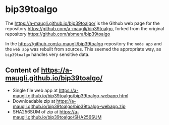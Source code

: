 # bip39toalgo
The <https://a-maugli.github.io/bip39toalgo/> is the Github web page 
for the repository <https://github.com/a-maugli/bip39toalgo>, forked from the original
repository <https://github.com/abmera/bip39toalgo>

In the <https://github.com/a-maugli/bip39toalgo> repository the `node app` and the `web app` 
was rebuilt from sources. This seemed the appropriate way, as `bip39toalgo` handles very sensitive data.

## Content of  <https://a-maugli.github.io/bip39toalgo/>
- Single file web app at <https://a-maugli.github.io/bip39toalgo/bip39toalgo-webapp.html>
- Downloadable zip at <https://a-maugli.github.io/bip39toalgo/bip39toalgo-webapp.zip>
- SHA256SUM of zip at <https://a-maugli.github.io/bip39toalgo/SHA256SUM>

